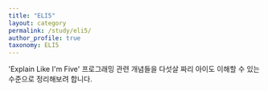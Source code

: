 ```yaml
---
title: "ELI5"
layout: category
permalink: /study/eli5/
author_profile: true
taxonomy: ELI5
---
```


'Explain Like I'm Five'
프로그래밍 관련 개념들을 다섯살 짜리 아이도 이해할 수 있는 수준으로 정리해보려 합니다.
